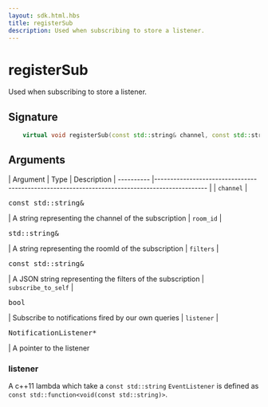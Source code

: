 ```yaml
---
layout: sdk.html.hbs
title: registerSub
description: Used when subscribing to store a listener.
---
```


# registerSub

Used when subscribing to store a listener. 

## Signature

```cpp
    virtual void registerSub(const std::string& channel, const std::string& room_id, const std::string& filters, bool subscrive_to_self, NotificationListener* listener) = 0;
```

## Arguments

| Argument   | Type                      | Description
| ---------- |---------------------------------------------------------------------------------------------- |
| `channel`    | <pre>const std::string&</pre>           | A string representing the channel of the subscription
| `room_id` | <pre>std::string&</pre>  | A string representing the roomId of the subscription
| `filters` | <pre>const std::string&</pre> | A JSON string representing the filters of the subscription
| `subscribe_to_self` | <pre>bool</pre> | Subscribe to notifications fired by our own queries
| `listener` | <pre>NotificationListener*</pre> | A pointer to the listener

### **listener**

A c++11 lambda which take a `const std::string`
`EventListener` is defined as `const std::function<void(const std::string)>`.
